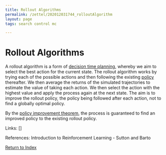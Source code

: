 ```yaml
---
title: Rollout Algorithms
permalink: /zettel/202012031744_rolloutAlgorithm
layout: page
tags: search control mc

---
```

# Rollout Algorithms

A rollout algorithm is a form of [decision time planning](202012022346_decisionTimePlanning), whereby 
we aim to select the best action for the current state. The rollout algorithm 
works by trying each of the possible actions and then following the existing [policy](202011242107_rlPolicy)
thereafter. We then average the returns of the simulated trajectories to estimate the value 
of taking each action. We then select the action with the highest value and apply the process again at the next
state. The aim is to improve the rollout policy, the policy being followed after each action, not to find 
a globally optimal policy.

By the [policy improvement theorem](202011292146_policyImprovement), the process is guaranteed 
to find an improved policy to the existing rollout policy. 

Links: []

References: Introduction to Reinforcement Learning - Sutton and Barto

[Return to Index](index)